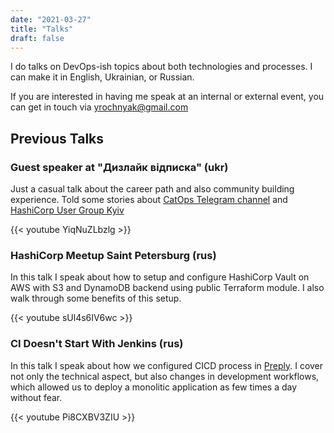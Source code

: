 ```yaml
---
date: "2021-03-27"
title: "Talks"
draft: false
---
```


I do talks on DevOps-ish topics about both technologies and processes. I can make it in English, Ukrainian, or Russian.

If you are interested in having me speak at an internal or external event, you can get in touch via yrochnyak@gmail.com

## Previous Talks

### Guest speaker at "Дизлайк відписка" (ukr)

Just a casual talk about the career path and also community building experience. Told some stories about [CatOps Telegram channel](https://t.me/catops) and [HashiCorp User Group Kyiv](https://www.meetup.com/Kyiv-HashiCorp-User-Group/)

{{< youtube YiqNuZLbzlg >}}

### HashiCorp Meetup Saint Petersburg (rus)

In this talk I speak about how to setup and configure HashiCorp Vault on AWS with S3 and DynamoDB backend using public Terraform module. I also walk through some benefits of this setup.

{{< youtube sUl4s6IV6wc >}}

### CI Doesn't Start With Jenkins (rus)

In this talk I speak about how we configured CICD process in [Preply](preply.com). I cover not only the technical aspect, but also changes in development workflows, which allowed us to deploy a monolitic application as few times a day without fear.

{{< youtube Pi8CXBV3ZIU >}}
